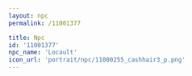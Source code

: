 ```yaml
---
layout: npc
permalink: /11001377

title: Npc
id: '11001377'
npc_name: 'Locault'
icon_url: 'portrait/npc/11000255_cashhair3_p.png'
---
```

